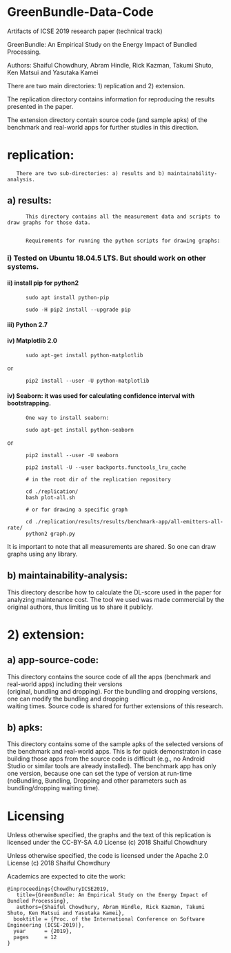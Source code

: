 # GreenBundle-Data-Code

Artifacts of ICSE 2019 research paper (technical track)

GreenBundle: An Empirical Study on the Energy Impact of Bundled Processing.

Authors: Shaiful Chowdhury, Abram Hindle, Rick Kazman, Takumi Shuto, Ken Matsui and Yasutaka Kamei


There are two main directories: 1) replication and 2) extension. 

The replication directory contains information for reproducing the results presented in the paper. 

The extension directory contain source code (and sample apks) of the benchmark and real-world apps for further studies
in this direction. 


# replication:

       There are two sub-directories: a) results and b) maintainability-analysis.
   
## a) results:

          This directory contains all the measurement data and scripts to draw graphs for those data. 


          Requirements for running the python scripts for drawing graphs:

### i) Tested on Ubuntu 18.04.5 LTS. But should work on other systems. 

#### ii) install pip for python2 

          sudo apt install python-pip

          sudo -H pip2 install --upgrade pip

####  iii) Python 2.7

####  iv) Matplotlib 2.0
   
          sudo apt-get install python-matplotlib

or
          
          pip2 install --user -U python-matplotlib 

#### iv) Seaborn: it was used for calculating confidence interval with bootstrapping. 

          One way to install seaborn:

          sudo apt-get install python-seaborn

or

          pip2 install --user -U seaborn

          pip2 install -U --user backports.functools_lru_cache

          # in the root dir of the replication repository

          cd ./replication/
          bash plot-all.sh

          # or for drawing a specific graph

          cd ./replication/results/results/benchmark-app/all-emitters-all-rate/
          python2 graph.py
          
          
It is important to note that all measurements are shared. So one can draw graphs using any library. 

   
   
## b) maintainability-analysis: 
  
This directory describe how to calculate the DL-score used in the paper for analyzing maintenance cost. 
The tool we used was made commercial by the original authors, thus limiting us to share it publicly.





# 2) extension:

##  a) app-source-code:
  
This directory contains the source code of all the apps (benchmark and real-world apps) including their versions      
(original, bundling and dropping). For the bundling and dropping versions, one can modify the bundling and dropping   
waiting times. Source code is shared for further extensions of this research. 
  
 

##  b) apks:

This directory contains some of the sample apks of the selected versions of the benchmark and real-world apps. 
This is for quick demonstraton in case building those apps from the source code is difficult (e.g., no Android 
Studio or similar tools are already installed). The benchmark app has only one version, because one can set 
the type of version at run-time (noBundling, Bundling, Dropping and other parameters such as bundling/dropping 
waiting time). 

# Licensing
  
Unless otherwise specified, the graphs and the text of this replication is licensed under the  CC-BY-SA 4.0 License (c) 2018 Shaiful Chowdhury

Unless otherwise specified, the code is licensed under the Apache 2.0 License
(c) 2018 Shaiful Chowdhury 

Academics are expected to cite the work:

    @inproceedings{ChowdhuryICSE2019,
       title={GreenBundle: An Empirical Study on the Energy Impact of Bundled Processing},
       authors={Shaiful Chowdhury, Abram Hindle, Rick Kazman, Takumi Shuto, Ken Matsui and Yasutaka Kamei},
      booktitle = {Proc. of the International Conference on Software Engineering (ICSE-2019)},
      year      = {2019},
      pages     = 12
    }


